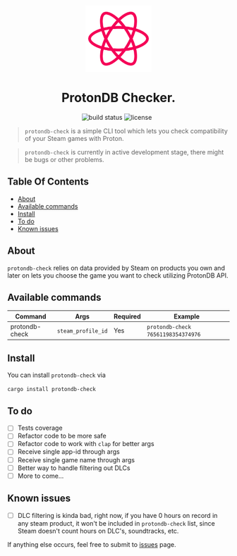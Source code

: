 <p align="center">
  <img alt="ProtonDB logo" src="./readme_items/protondb.svg" height="150" width="150" />
</p>

<h1 align="center">
ProtonDB Checker.
</h1>

<div align="center">
  <a href="https://github.com/gpskwlkr/protondb-check/actions/workflows/rust.yml" style="text-decoration: none;">
    <img alt="build status" src="https://img.shields.io/github/actions/workflow/status/gpskwlkr/protondb-check/rust.yml?branch=main&style=for-the-badge">
  </a>
  <a href="LICENSE" style="text-decoration: none;">
    <img alt="license" src="https://img.shields.io/badge/license-MIT-blue?style=for-the-badge">
  </a>
    <a href="https://crates.io/crates/protondb-check" style="text-decoration: none;">
    <img alt="" src="https://img.shields.io/crates/v/protondb-check?style=for-the-badge">
  </a>
  
  <a href="https://crates.io/crates/protondb-check" style="text-decoration: none;">
    <img alt="" src="https://img.shields.io/crates/d/protondb-check?style=for-the-badge">
  </a>
</div>

> <code>protondb-check</code> is a simple CLI tool which lets you check compatibility of your Steam games with Proton.

> <code>protondb-check</code> is currently in active development stage, there might be bugs or other problems.

## Table Of Contents

- [About](#about)
- [Available commands](#available-commands)
- [Install](#install)
- [To do](#to-do)
- [Known issues](#known-issues)

## About

`protondb-check` relies on data provided by Steam on products you own and later on lets you choose the game you want to check utilizing ProtonDB API.

## Available commands

| Command        | Args               | Required | Example                            |
| -------------- | ------------------ | -------- | ---------------------------------- |
| protondb-check | `steam_profile_id` | Yes      | `protondb-check 76561198354374976` |

## Install

You can install `protondb-check` via

`cargo install protondb-check`

## To do

- [ ] Tests coverage
- [ ] Refactor code to be more safe
- [ ] Refactor code to work with `clap` for better args
- [ ] Receive single app-id through args
- [ ] Receive single game name through args
- [ ] Better way to handle filtering out DLCs
- [ ] More to come...

## Known issues

- [ ] DLC filtering is kinda bad, right now, if you have 0 hours on record in any steam product, it won't be included in `protondb-check` list, since Steam doesn't count hours on DLC's, soundtracks, etc.

If anything else occurs, feel free to submit to [issues](https://github.com/gpskwlkr/protondb-check/issues) page.
